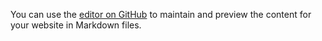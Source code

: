 You can use the [editor on GitHub](https://github.com/MedievalGalaxy/Portfolio/edit/gh-pages/index.md) to maintain and preview the content for your website in Markdown files.
